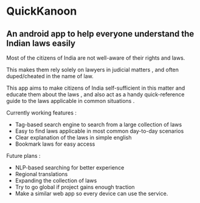 # QuickKanoon 

## An android app to help everyone understand the Indian laws easily

Most of the citizens of India are not well-aware of their rights and laws.

This makes them rely solely on lawyers in judicial matters , and often duped/cheated in the name of law.

This app aims to make citizens of India self-sufficient in this matter and educate them about the laws , and also act as a handy quick-reference guide to the laws applicable in common situations .

Currently working features :
* Tag-based search engine to search from a large collection of laws 
* Easy to find laws applicable in most common day-to-day scenarios
* Clear explanation of the laws in simple english 
* Bookmark laws for easy access

Future plans :
* NLP-based searching for better experience
* Regional translations 
* Expanding the collection of laws
* Try to go global if project gains enough traction
* Make a similar web app so every device can use the service.
